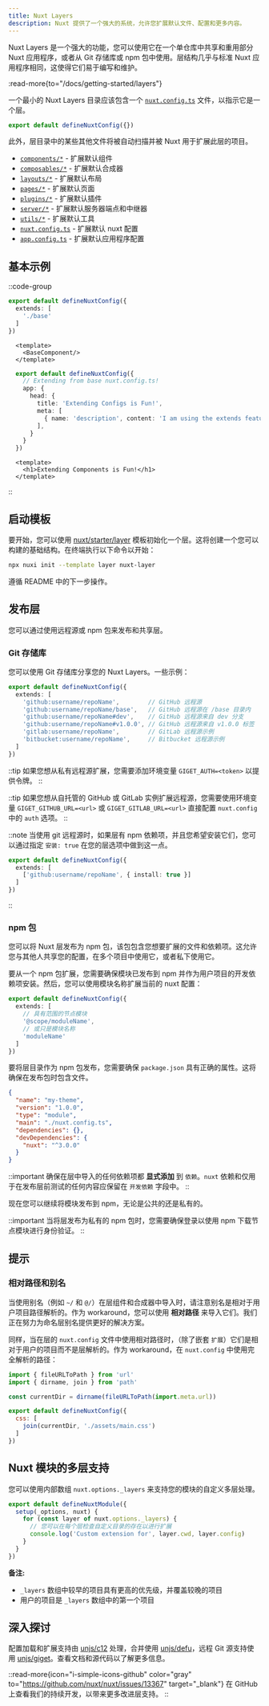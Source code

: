 ```yaml
---
title: Nuxt Layers
description: Nuxt 提供了一个强大的系统，允许您扩展默认文件、配置和更多内容。
---
```


Nuxt Layers 是一个强大的功能，您可以使用它在一个单仓库中共享和重用部分 Nuxt 应用程序，或者从 Git 存储库或 npm 包中使用。层结构几乎与标准 Nuxt 应用程序相同，这使得它们易于编写和维护。

:read-more{to="/docs/getting-started/layers"}

一个最小的 Nuxt Layers 目录应该包含一个 [`nuxt.config.ts`](/docs/guide/directory-structure/nuxt-config) 文件，以指示它是一个层。

```ts [base/nuxt.config.ts]
export default defineNuxtConfig({})
```

此外，层目录中的某些其他文件将被自动扫描并被 Nuxt 用于扩展此层的项目。

- [`components/*`](/docs/guide/directory-structure/components)   - 扩展默认组件
- [`composables/*`](/docs/guide/directory-structure/composables)  - 扩展默认合成器
- [`layouts/*`](/docs/guide/directory-structure/layouts)  - 扩展默认布局
- [`pages/*`](/docs/guide/directory-structure/pages)        - 扩展默认页面
- [`plugins/*`](/docs/guide/directory-structure/plugins)        - 扩展默认插件
- [`server/*`](/docs/guide/directory-structure/server)       - 扩展默认服务器端点和中继器
- [`utils/*`](/docs/guide/directory-structure/utils)   - 扩展默认工具
- [`nuxt.config.ts`](/docs/guide/directory-structure/nuxt-config) - 扩展默认 nuxt 配置
- [`app.config.ts`](/docs/guide/directory-structure/app-config)  - 扩展默认应用程序配置

## 基本示例

::code-group

  ```ts [nuxt.config.ts]
  export default defineNuxtConfig({
    extends: [
      './base'
    ]
  })
  ```

  ```vue [app.vue]
    <template>
      <BaseComponent/>
    </template>
  ```

  ```ts [base/nuxt.config.ts]
    export default defineNuxtConfig({
      // Extending from base nuxt.config.ts!
      app: {
        head: {
          title: 'Extending Configs is Fun!',
          meta: [
            { name: 'description', content: 'I am using the extends feature in nuxt 3!' }
          ],
        }
      }
    })
  ```

  ```vue [base/components/BaseComponent.vue]
    <template>
      <h1>Extending Components is Fun!</h1>
    </template>
  ```

::

## 启动模板

要开始，您可以使用 [nuxt/starter/layer](https://github.com/nuxt/starter/tree/layer) 模板初始化一个层。这将创建一个您可以构建的基础结构。在终端执行以下命令以开始：

```bash [Terminal]
npx nuxi init --template layer nuxt-layer
```

遵循 README 中的下一步操作。

## 发布层

您可以通过使用远程源或 npm 包来发布和共享层。

### Git 存储库

您可以使用 Git 存储库分享您的 Nuxt Layers。一些示例：

```ts [nuxt.config.ts]
export default defineNuxtConfig({
  extends: [
    'github:username/repoName',        // GitHub 远程源
    'github:username/repoName/base',   // GitHub 远程源在 /base 目录内
    'github:username/repoName#dev',    // GitHub 远程源来自 dev 分支
    'github:username/repoName#v1.0.0', // GitHub 远程源来自 v1.0.0 标签
    'gitlab:username/repoName',        // GitLab 远程源示例
    'bitbucket:username/repoName',     // Bitbucket 远程源示例
  ]
})
```

::tip
如果您想从私有远程源扩展，您需要添加环境变量 `GIGET_AUTH=<token>` 以提供令牌。
::

::tip
如果您想从自托管的 GitHub 或 GitLab 实例扩展远程源，您需要使用环境变量 `GIGET_GITHUB_URL=<url>` 或 `GIGET_GITLAB_URL=<url>` 直接配置 `nuxt.config` 中的 `auth` 选项。
::

::note
当使用 git 远程源时，如果层有 npm 依赖项，并且您希望安装它们，您可以通过指定 `安装: true` 在您的层选项中做到这一点。

```ts [nuxt.config.ts]
export default defineNuxtConfig({
  extends: [
    ['github:username/repoName', { install: true }]
  ]
})
```
::

### npm 包

您可以将 Nuxt 层发布为 npm 包，该包包含您想要扩展的文件和依赖项。这允许您与其他人共享您的配置，在多个项目中使用它，或者私下使用它。

要从一个 npm 包扩展，您需要确保模块已发布到 npm 并作为用户项目的开发依赖项安装。然后，您可以使用模块名称扩展当前的 nuxt 配置：

```ts [nuxt.config.ts]
export default defineNuxtConfig({
  extends: [
    // 具有范围的节点模块
    '@scope/moduleName',
    // 或只是模块名称
    'moduleName'
  ]
})
```

要将层目录作为 npm 包发布，您需要确保 `package.json` 具有正确的属性。这将确保在发布包时包含文件。

```json [package.json]
{
  "name": "my-theme",
  "version": "1.0.0",
  "type": "module",
  "main": "./nuxt.config.ts",
  "dependencies": {},
  "devDependencies": {
    "nuxt": "^3.0.0"
  }
}
```

::important
确保在层中导入的任何依赖项都 **显式添加** 到 `依赖`。`nuxt` 依赖和仅用于在发布层前测试的任何内容应保留在 `开发依赖` 字段中。
::

现在您可以继续将模块发布到 npm，无论是公共的还是私有的。

::important
当将层发布为私有的 npm 包时，您需要确保登录以使用 npm 下载节点模块进行身份验证。
::

## 提示

### 相对路径和别名

当使用别名（例如 `~/` 和 `@/`）在层组件和合成器中导入时，请注意别名是相对于用户项目路径解析的。作为 workaround，您可以使用 **相对路径** 来导入它们。我们正在努力为命名层别名提供更好的解决方案。

同样，当在层的 `nuxt.config` 文件中使用相对路径时，（除了嵌套 `扩展`）它们是相对于用户的项目而不是层解析的。作为 workaround，在 `nuxt.config` 中使用完全解析的路径：

```js [nuxt.config.ts]
import { fileURLToPath } from 'url'
import { dirname, join } from 'path'

const currentDir = dirname(fileURLToPath(import.meta.url))

export default defineNuxtConfig({
  css: [
    join(currentDir, './assets/main.css')
  ]
})
```

## Nuxt 模块的多层支持

您可以使用内部数组 `nuxt.options._layers` 来支持您的模块的自定义多层处理。

```ts [modules/my-module.ts]
export default defineNuxtModule({
  setup(_options, nuxt) {
    for (const layer of nuxt.options._layers) {
      // 您可以在每个层检查自定义目录的存在以进行扩展
      console.log('Custom extension for', layer.cwd, layer.config)
    }
  }
})
```

**备注:**
- `_layers` 数组中较早的项目具有更高的优先级，并覆盖较晚的项目
- 用户的项目是 `_layers` 数组中的第一个项目

## 深入探讨

配置加载和扩展支持由 [unjs/c12](https://github.com/unjs/c12) 处理，合并使用 [unjs/defu](https://github.com/unjs/defu)，远程 Git 源支持使用 [unjs/giget](https://github.com/unjs/giget)。查看文档和源代码以了解更多信息。

::read-more{icon="i-simple-icons-github" color="gray" to="https://github.com/nuxt/nuxt/issues/13367" target="_blank"}
在 GitHub 上查看我们的持续开发，以带来更多改进层支持。
::
